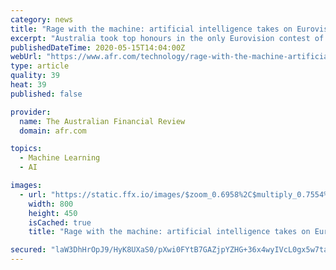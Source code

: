 ```yaml
---
category: news
title: "Rage with the machine: artificial intelligence takes on Eurovision"
excerpt: "Australia took top honours in the only Eurovision contest of the year in an event that could shape its better known, human, version."
publishedDateTime: 2020-05-15T14:04:00Z
webUrl: "https://www.afr.com/technology/rage-with-the-machine-artificial-intelligence-takes-on-eurovision-20200513-p54si0"
type: article
quality: 39
heat: 39
published: false

provider:
  name: The Australian Financial Review
  domain: afr.com

topics:
  - Machine Learning
  - AI

images:
  - url: "https://static.ffx.io/images/$zoom_0.6958%2C$multiply_0.7554%2C$ratio_1.777778%2C$width_1059%2C$x_174%2C$y_0/t_crop_custom/e_sharpen:25%2Cq_85%2Cf_auto/53f4cdc6374074aaa8b60ec4218c12de4c91d863"
    width: 800
    height: 450
    isCached: true
    title: "Rage with the machine: artificial intelligence takes on Eurovision"

secured: "laW3DhHrOpJ9/HyK8UXaS0/pXwi0FYtB7GAZjpYZHG+36x4wyIVcL0gx5w7taN3lz4ZzfncWN9W6lhxVzqW01Pw8GVpnIOUdYR86Z1wsoKgmbwFeUMMCUYRDieLtn437xPrK8QPL4oaa4xFLFzqND638UsCmNvZtDj/D1Sx1fVvbD4cuWDEc5+zA5P5EPJezlSvBarke5e0W+ZOrg/p1c+T7XIs+ax9yglKhvOPF1VHPD99jj3ll0w/ANCfZ6USoEY2hFUJt7OXBf90FIVd3e8BCv9kEE422/Xa5vd3Nj7mugMW6dYHl85xkVtk75KymHUl9iU4LAT3RiY9nbJdVIYGpc/cOV0lnLYMtd/rlZooSq03lZeoaT5wdmt2lm1hSPWpc/pKrYL7D/w5OmQ4QK1c9LYveb17mtKIo5SDjobJNWkifHpCqP0cdyj3cUGWCWZV1BSsabMKqvVv1kMWdS8A+Ctg+1er6bGVnhVpb0PA=;kqrwGVe1O836/f3RnALAXA=="
---
```


